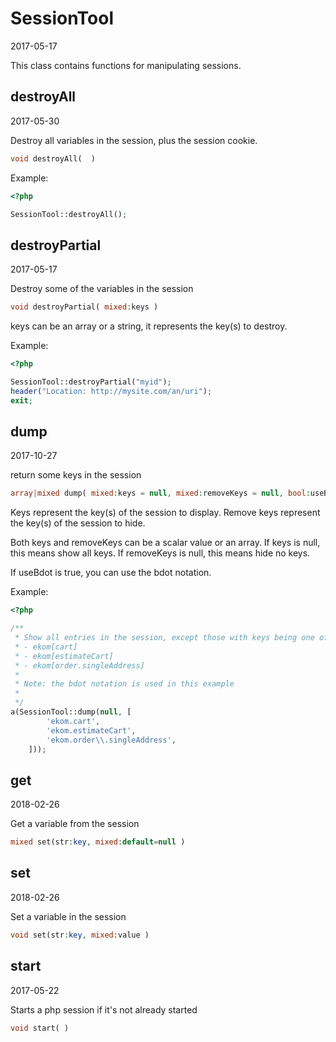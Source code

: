 SessionTool
=====================
2017-05-17



This class contains functions for manipulating sessions.





destroyAll
-----------
2017-05-30

Destroy all variables in the session, plus the session cookie.


```php
void destroyAll(  )
```




Example:

```php
<?php

SessionTool::destroyAll();

```


destroyPartial
-----------
2017-05-17

Destroy some of the variables in the session


```php
void destroyPartial( mixed:keys )
```

keys can be an array or a string, it represents the key(s) to destroy.




Example:

```php
<?php

SessionTool::destroyPartial("myid");
header("Location: http://mysite.com/an/uri");
exit;

```




dump
-----------
2017-10-27

return some keys in the session


```php
array|mixed dump( mixed:keys = null, mixed:removeKeys = null, bool:useBdot = true )
```

Keys represent the key(s) of the session to display.
Remove keys represent the key(s) of the session to hide.

Both keys and removeKeys can be a scalar value or an array.
If keys is null, this means show all keys.
If removeKeys is null, this means hide no keys.

If useBdot is true, you can use the bdot notation.






Example:

```php
<?php

/**
 * Show all entries in the session, except those with keys being one of:
 * - ekom[cart]
 * - ekom[estimateCart]
 * - ekom[order.singleAddress]
 * 
 * Note: the bdot notation is used in this example
 * 
 */
a(SessionTool::dump(null, [
        'ekom.cart',
        'ekom.estimateCart',
        'ekom.order\\.singleAddress',
    ]));

```



get
-----------
2018-02-26


Get a variable from the session

```php
mixed set(str:key, mixed:default=null )
```





set
-----------
2018-02-26


Set a variable in the session

```php
void set(str:key, mixed:value )
```



start
-----------
2017-05-22


Starts a php session if it's not already started

```php
void start( )
```
